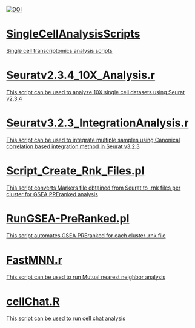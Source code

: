 <a href="https://doi.org/10.5281/zenodo.5525529"><img src="https://zenodo.org/badge/DOI/10.5281/zenodo.5525529.svg" alt="DOI">
# SingleCellAnalysisScripts
Single cell transcriptomics analysis scripts

# Seuratv2.3.4_10X_Analysis.r
This script can be used to analyze 10X single cell datasets using Seurat v2.3.4

# Seuratv3.2.3_IntegrationAnalysis.r
This script can be used to integrate multiple samples using Canonical correlation based integration method in Seurat v3.2.3

# Script_Create_Rnk_Files.pl
This script converts Markers file obtained from Seurat to .rnk files per cluster for GSEA PREranked analysis

# RunGSEA-PreRanked.pl
This script automates GSEA PREranked for each cluster .rnk file

# FastMNN.r
This script can be used to run Mutual nearest neighbor analysis

# cellChat.R
This script can be used to run cell chat analysis 
